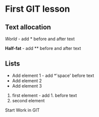 # First GIT lesson

## Text allocation

*World* - add * before and after text

**Half-fat** - add ** before and after text

## Lists

* Add element 1 - add *'space' before text
* Add element 2
* Add element 3

1. first element - add 1. before text
2. second element

Start Work in GIT
